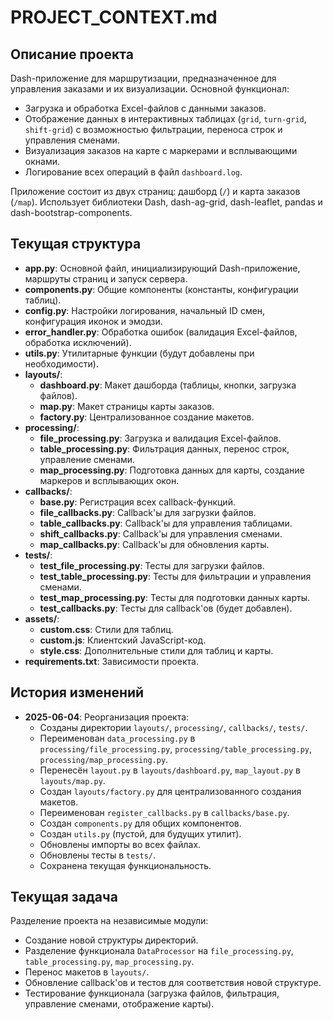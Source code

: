 # PROJECT_CONTEXT.md

## Описание проекта
Dash-приложение для маршрутизации, предназначенное для управления заказами и их визуализации. Основной функционал:
- Загрузка и обработка Excel-файлов с данными заказов.
- Отображение данных в интерактивных таблицах (`grid`, `turn-grid`, `shift-grid`) с возможностью фильтрации, переноса строк и управления сменами.
- Визуализация заказов на карте с маркерами и всплывающими окнами.
- Логирование всех операций в файл `dashboard.log`.

Приложение состоит из двух страниц: дашборд (`/`) и карта заказов (`/map`). Использует библиотеки Dash, dash-ag-grid, dash-leaflet, pandas и dash-bootstrap-components.

## Текущая структура
- **app.py**: Основной файл, инициализирующий Dash-приложение, маршруты страниц и запуск сервера.
- **components.py**: Общие компоненты (константы, конфигурации таблиц).
- **config.py**: Настройки логирования, начальный ID смен, конфигурация иконок и эмодзи.
- **error_handler.py**: Обработка ошибок (валидация Excel-файлов, обработка исключений).
- **utils.py**: Утилитарные функции (будут добавлены при необходимости).
- **layouts/**:
  - **dashboard.py**: Макет дашборда (таблицы, кнопки, загрузка файлов).
  - **map.py**: Макет страницы карты заказов.
  - **factory.py**: Централизованное создание макетов.
- **processing/**:
  - **file_processing.py**: Загрузка и валидация Excel-файлов.
  - **table_processing.py**: Фильтрация данных, перенос строк, управление сменами.
  - **map_processing.py**: Подготовка данных для карты, создание маркеров и всплывающих окон.
- **callbacks/**:
  - **base.py**: Регистрация всех callback-функций.
  - **file_callbacks.py**: Callback'ы для загрузки файлов.
  - **table_callbacks.py**: Callback'ы для управления таблицами.
  - **shift_callbacks.py**: Callback'ы для управления сменами.
  - **map_callbacks.py**: Callback'ы для обновления карты.
- **tests/**:
  - **test_file_processing.py**: Тесты для загрузки файлов.
  - **test_table_processing.py**: Тесты для фильтрации и управления сменами.
  - **test_map_processing.py**: Тесты для подготовки данных карты.
  - **test_callbacks.py**: Тесты для callback'ов (будет добавлен).
- **assets/**:
  - **custom.css**: Стили для таблиц.
  - **custom.js**: Клиентский JavaScript-код.
  - **style.css**: Дополнительные стили для таблиц и карты.
- **requirements.txt**: Зависимости проекта.

## История изменений
- **2025-06-04**: Реорганизация проекта:
  - Созданы директории `layouts/`, `processing/`, `callbacks/`, `tests/`.
  - Переименован `data_processing.py` в `processing/file_processing.py`, `processing/table_processing.py`, `processing/map_processing.py`.
  - Перенесён `layout.py` в `layouts/dashboard.py`, `map_layout.py` в `layouts/map.py`.
  - Создан `layouts/factory.py` для централизованного создания макетов.
  - Переименован `register_callbacks.py` в `callbacks/base.py`.
  - Создан `components.py` для общих компонентов.
  - Создан `utils.py` (пустой, для будущих утилит).
  - Обновлены импорты во всех файлах.
  - Обновлены тесты в `tests/`.
  - Сохранена текущая функциональность.

## Текущая задача
Разделение проекта на независимые модули:
- Создание новой структуры директорий.
- Разделение функционала `DataProcessor` на `file_processing.py`, `table_processing.py`, `map_processing.py`.
- Перенос макетов в `layouts/`.
- Обновление callback'ов и тестов для соответствия новой структуре.
- Тестирование функционала (загрузка файлов, фильтрация, управление сменами, отображение карты).